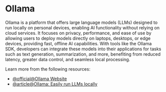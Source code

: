 # Ollama

Ollama is a platform that offers large language models (LLMs) designed to run locally on personal devices, enabling AI functionality without relying on cloud services. It focuses on privacy, performance, and ease of use by allowing users to deploy models directly on laptops, desktops, or edge devices, providing fast, offline AI capabilities. With tools like the Ollama SDK, developers can integrate these models into their applications for tasks such as text generation, summarization, and more, benefiting from reduced latency, greater data control, and seamless local processing.

Learn more from the following resources:

- [@official@Ollama Website](https://ollama.com/)
- [@article@Ollama: Easily run LLMs locally](https://klu.ai/glossary/ollama)
